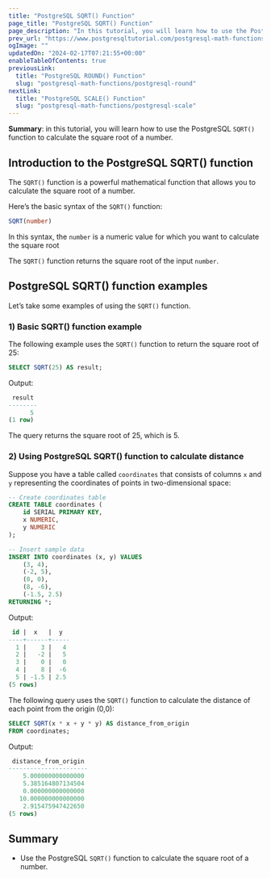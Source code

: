 ```yaml
---
title: "PostgreSQL SQRT() Function"
page_title: "PostgreSQL SQRT() Function"
page_description: "In this tutorial, you will learn how to use the PostgreSQL SQRT() function to calculate the square root of a number."
prev_url: "https://www.postgresqltutorial.com/postgresql-math-functions/postgresql-sqrt/"
ogImage: ""
updatedOn: "2024-02-17T07:21:55+00:00"
enableTableOfContents: true
previousLink: 
  title: "PostgreSQL ROUND() Function"
  slug: "postgresql-math-functions/postgresql-round"
nextLink: 
  title: "PostgreSQL SCALE() Function"
  slug: "postgresql-math-functions/postgresql-scale"
---
```





**Summary**: in this tutorial, you will learn how to use the PostgreSQL `SQRT()` function to calculate the square root of a number.


## Introduction to the PostgreSQL SQRT() function

The `SQRT()` function is a powerful mathematical function that allows you to calculate the square root of a number.

Here’s the basic syntax of the `SQRT()` function:


```sql
SQRT(number)
```
In this syntax, the `number` is a numeric value for which you want to calculate the square root

The `SQRT()` function returns the square root of the input `number`.


## PostgreSQL SQRT() function examples

Let’s take some examples of using the `SQRT()` function.


### 1\) Basic SQRT() function example

The following example uses the `SQRT()` function to return the square root of 25:


```sql
SELECT SQRT(25) AS result;
```
Output:


```sql
 result
--------
      5
(1 row)
```
The query returns the square root of 25, which is 5\.


### 2\) Using PostgreSQL SQRT() function to calculate distance

Suppose you have a table called `coordinates` that consists of columns `x` and `y` representing the coordinates of points in two\-dimensional space:


```sql
-- Create coordinates table
CREATE TABLE coordinates (
    id SERIAL PRIMARY KEY,
    x NUMERIC,
    y NUMERIC
);

-- Insert sample data
INSERT INTO coordinates (x, y) VALUES
    (3, 4),
    (-2, 5),
    (0, 0),
    (8, -6),
    (-1.5, 2.5)
RETURNING *;
```
Output:


```sql
 id |  x   |  y
----+------+-----
  1 |    3 |   4
  2 |   -2 |   5
  3 |    0 |   0
  4 |    8 |  -6
  5 | -1.5 | 2.5
(5 rows)
```
The following query uses the `SQRT()` function to calculate the distance of each point from the origin (0,0\):


```sql
SELECT SQRT(x * x + y * y) AS distance_from_origin
FROM coordinates;
```
Output:


```sql
 distance_from_origin
----------------------
    5.000000000000000
    5.385164807134504
    0.000000000000000
   10.000000000000000
    2.915475947422650
(5 rows)
```

## Summary

* Use the PostgreSQL `SQRT()` function to calculate the square root of a number.

